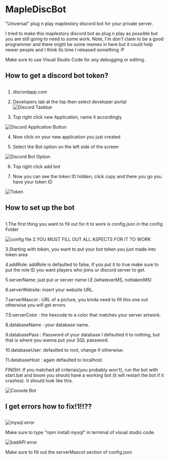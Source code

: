 # MapleDiscBot
"Universal" plug n play maplestory discord bot for your private server.

I tried to make this maplestory discord bot as plug n play as possible but you are still going to need to some work.
Note, I'm don't claim to be a good programmer and there might be some memes in here but it could help newer people
and I think its time I released something :P

Make sure to use Visual Studio Code for any debugging or editing.

## How to get a discord bot token? <h2>
1. discordapp.com
  
2. Developers tab at the top then select developer portal
![Discord Taskbar](https://media.discordapp.net/attachments/631249406775132182/722900574022139925/fa160fc47785eeb2a73f763244dcef34.png)

3. Top right click new Application, name it accordingly
  
![Discord Application Button](https://cdn.discordapp.com/attachments/631249406775132182/722901729573863424/eb9cd2edd04845b4a5a9581f7f897cc1.png)

4. Now click on your new application you just created

5. Select the Bot option on the left side of the screen

![Discord Bot Option](https://cdn.discordapp.com/attachments/631249406775132182/722902298896105544/454736b9a5d5ce7e45dc2aedad8b8d34.png)

6. Top right click add bot

7. Now you can see the token ID hidden, click copy and there you go you have your token ID

![Token](https://cdn.discordapp.com/attachments/631249406775132182/722902431893028905/e6a8b8f3fae0e3f6650d7e5e6ac148b8.png)


## How to set up the bot <h2>
1.The first thing you want to fill out for it to work is config.json in the config Folder
  
![config file](https://cdn.discordapp.com/attachments/631249406775132182/722903468884623360/9374ffcdfbe7479e389cbbe079fb83d5.png)
2.YOU MUST FILL OUT ALL ASPECTS FOR IT TO WORK

3.Starting with token, you want to put your bot token you just made into token area

4.addRole: addRole is defaulted to false, if you put it to true make sure to put the role ID you want players who joins ur discord server to get.

5.serverName: just put ur server name I.E.(whateverMS, nottakenMS)

6.serverWebsite: insert your website URL.

7.serverMascot : URL of a picture, you kinda need to fill this one out otherwise you will get errors

7.5:serverColor : the hexcode to a color that matches your server artwork.

8.databaseName : your database name.

9.databasePass : Password of your database I defaulted it to nothing, but that is where you wanna put your SQL password.

10.databaseUser: defaulted to root, change if otherwise.

11.databaseHost : again defaulted to localhost.

FINISH: If you matched all criterias(you probably won't), run the bot with start.bat and boom you should have a working bot (it will restart the bot if it crashes).
It should look like this.

![Console Bot](https://cdn.discordapp.com/attachments/631249406775132182/722905288268578877/e24282ae54c99746c077e6b13d69e049.png)

## I get errors how to fix!1!!?? <h2>
  
![mysql error](https://media.discordapp.net/attachments/696165783272685568/722896954270417239/unknown.png)

Make sure to type "npm install mysql" in terminal of visual studio code.


![badAPI error](https://media.discordapp.net/attachments/696165783272685568/722899994956529715/unknown.png?width=1061&height=154)

Make sure to fill out the serverMascot section of config.json
